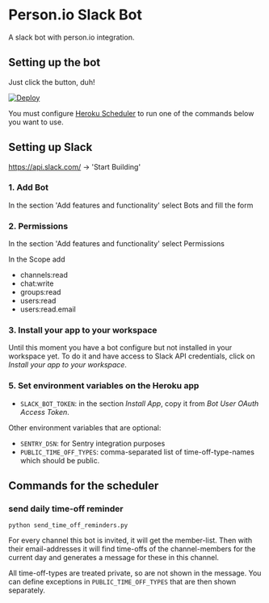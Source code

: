 # Person.io Slack Bot

A slack bot with person.io integration.

## Setting up the bot

Just click the button, duh!

[![Deploy](https://www.herokucdn.com/deploy/button.svg)](https://heroku.com/deploy?template=https://github.com/Thermondo/personio-slack-bot)

You must configure [Heroku Scheduler](https://devcenter.heroku.com/articles/scheduler) to run one of the commands below you want to use.

## Setting up Slack

https://api.slack.com/
-> 'Start Building'

### 1. Add Bot

In the section 'Add features and functionality' select Bots and fill the form

### 2. Permissions

In the section 'Add features and functionality' select Permissions

In the Scope add

* channels:read
* chat:write
* groups:read
* users:read
* users:read.email

### 3. Install your app to your workspace

Until this moment you have a bot configure but not installed in your workspace yet.
To do it and have access to Slack API credentials, click on _Install your app to your workspace_.

### 5. Set environment variables on the Heroku app

* `SLACK_BOT_TOKEN`: in the section _Install App_, copy it from _Bot User OAuth Access Token_.

Other environment variables that are optional:

* `SENTRY_DSN`: for Sentry integration purposes
* `PUBLIC_TIME_OFF_TYPES`: comma-separated list of time-off-type-names which should be public.

## Commands for the scheduler

### send daily time-off reminder

`python send_time_off_reminders.py`

For every channel this bot is invited, it will get the member-list.
Then with their email-addresses it will find time-offs of the channel-members for the current day and generates a message for these in this channel.

All time-off-types are treated private, so are not shown in the message. You can define exceptions in `PUBLIC_TIME_OFF_TYPES` that are then shown separately.
